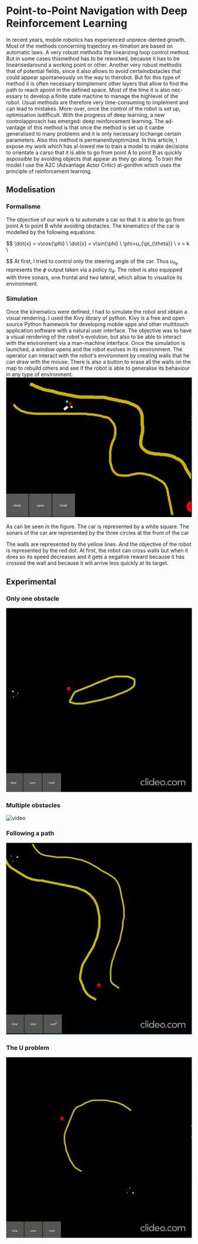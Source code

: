 # Point-to-Point Navigation with Deep Reinforcement Learning
In  recent  years,  mobile  robotics  has  experienced  unprece-dented growth. Most of the methods concerning trajectory es-timation are based on automatic laws. A very robust methodis the linearizing loop control method. But in some cases thismethod has to be reworked,  because it has to be linearisedaround a working point or other. Another very robust methodis that of potential fields, since it also allows to avoid certainobstacles that could appear spontaneously on the way to therobot.   But for this type of method it is often necessary toimplement other layers that allow to find the path to reach apoint in the defined space.  Most of the time it is also nec-essary to develop a finite state machine to manage the highlevel of the robot.   Usual methods are therefore very time-consuming  to  implement  and  can  lead  to  mistakes.   More-over, once the control of the robot is set up, optimisation isdifficult.  With the progress of deep learning, a new controlapproach has emerged: deep reinforcement learning. The ad-vantage of this method is that once the method is set up it canbe generalised to many problems and it is only necessary tochange certain parameters.  Also this method is permanentlyoptimized.  In this article, I expose my work which has al-lowed me to train a model to make decisions to orientate a carso that it is able to go from point A to point B as quickly aspossible by avoiding objects that appear as they go along. To train the model I use the A2C (Advantage Actor Critic) al-gorithm which uses the principle of reinforcement learning.

## Modelisation

### Formalisme
The objective of our work is to automate a car so that it is able to go from point A to point B while avoiding obstacles.
The kinematics of the car is modelled by the following equations:

$$
 \dot{x} = v\cos{\phi} \\
 \dot{x} = v\sin{\phi} \\
 \phi=u_{\pi_{\theta}} \\
 v = k \\

 
$$
At first, I tried to control only the steering angle of the car. Thus $u_{\pi_{\theta}}$ represents the $\phi$ output taken via a policy $\pi_{\theta}$.
The robot is also equipped with three sonars, one frontal and two lateral, which allow to visualize its environment.

### Simulation
Once the kinematics were defined, I had to simulate the robot and obtain a visual rendering. I used the Kivy library of python. 
Kivy is a free and open source Python framework for developing mobile apps and other multitouch application software with a natural user interface.
The objective was to have a visual rendering of the robot's evolution, but also to be able to interact with the environment via a man-machine interface. 
Once the simulation is launched, a window opens and the robot evolves in its environment. The operator can interact with the robot's environment by creating walls that he can draw with the mouse. 
There is also a button to erase all the walls on the map to rebuild others and see if the robot is able to generalise its behaviour in any type of environment.
![width=0.1\textwidth](./data/imgs/simulator.png)
    

As can be seen in the figure. The car is represented by a white square. The sonars of the car are represented by the three circles at the front of the car

The walls are represented by the yellow lines. And the objective of the robot is represented by the red dot. 
At first, the robot can cross walls but when it does so its speed decreases and it gets a negative reward because it has crossed the wall and because it will arrive less quickly at its target.


## Experimental

### Only one obstacle
![video](https://github.com/Paul-antoineLeTolguenec/Actor-critic/blob/master/data/video/obstacle.gif)

### Multiple obstacles
![video](https://github.com/Paul-antoineLeTolguenec/Actor-critic/blob/master/data/video/obstacles.gif)

### Following a path
![video](https://github.com/Paul-antoineLeTolguenec/Actor-critic/blob/master/data/video/path.gif)

### The U problem

![video](https://github.com/Paul-antoineLeTolguenec/Actor-critic/blob/master/data/video/U.gif)